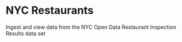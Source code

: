 # NYC Restaurants

Ingest and view data from the NYC Open Data Restaurant Inspection Results data set
